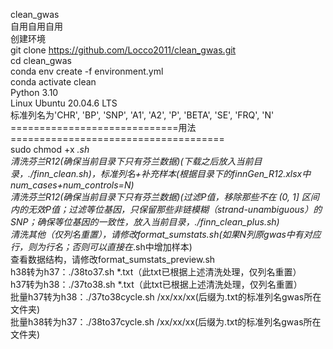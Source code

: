 clean_gwas \
自用自用自用 \
创建环境 \
git clone https://github.com/Locco2011/clean_gwas.git \
cd clean_gwas \
conda env create -f environment.yml \
conda activate clean \
Python 3.10 \
Linux Ubuntu 20.04.6 LTS \
标准列名为'CHR', 'BP', 'SNP', 'A1', 'A2', 'P', 'BETA', 'SE', 'FRQ', 'N' \
=============================用法===================================== \
sudo chmod +x *.sh \
清洗芬兰R12(确保当前目录下只有芬兰数据)(下载之后放入当前目录，./finn_clean.sh)，标准列名+补充样本(根据目录下的finnGen_R12.xlsx中num_cases+num_controls=N) \
清洗芬兰R12(确保当前目录下只有芬兰数据)(过滤P值，移除那些不在 (0, 1] 区间内的无效P值；过滤等位基因，只保留那些非链模糊（strand-unambiguous）的SNP；确保等位基因的一致性，放入当前目录，./finn_clean_plus.sh) \
清洗其他（仅列名重置），请修改format_sumstats.sh(如果N列原gwas中有对应行，则为行名；否则可以直接在*.sh中增加样本) \
查看数据结构，请修改format_sumstats_preview.sh \
h38转为h37：./38to37.sh *.txt（此txt已根据上述清洗处理，仅列名重置） \
h37转为h38：./37to38.sh *.txt（此txt已根据上述清洗处理，仅列名重置） \
批量h37转为h38：./37to38cycle.sh /xx/xx/xx(后缀为.txt的标准列名gwas所在文件夹) \
批量h38转为h37：./38to37cycle.sh /xx/xx/xx(后缀为.txt的标准列名gwas所在文件夹) 

